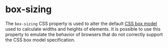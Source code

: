 # box-sizing

The `box-sizing` CSS property is used to alter the default [CSS box model](https://developer.mozilla.org/en-US/docs/Web/CSS/box-sizing) used to calculate widths and heights of elements. It is possible to use this property to emulate the behavior of browsers that do not correctly support the CSS box model specification.

